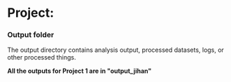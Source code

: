 # Project: 
### Output folder

The output directory contains analysis output, processed datasets, logs, or other processed things.

**All the outputs for Project 1 are in "output_jihan"**
